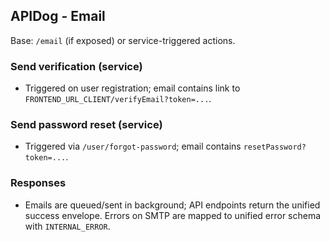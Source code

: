 ## APIDog - Email

Base: `/email` (if exposed) or service-triggered actions.

### Send verification (service)
- Triggered on user registration; email contains link to `FRONTEND_URL_CLIENT/verifyEmail?token=...`.

### Send password reset (service)
- Triggered via `/user/forgot-password`; email contains `resetPassword?token=...`.

### Responses
- Emails are queued/sent in background; API endpoints return the unified success envelope. Errors on SMTP are mapped to unified error schema with `INTERNAL_ERROR`.


